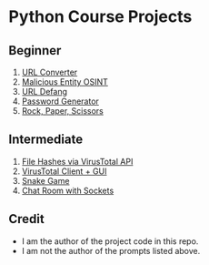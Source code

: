 # Python Course Projects

## Beginner

1. [URL Converter](./Beginner/1/prompt.md)
2. [Malicious Entity OSINT](./Beginner/2/prompt.md)
3. [URL Defang](./Beginner/3/prompt.md)
4. [Password Generator](./Beginner/4/prompt.md)
5. [Rock, Paper, Scissors](./Beginner/5/prompt.md)

## Intermediate

1. [File Hashes via VirusTotal API](./Intermediate/1/prompt.md)
2. [VirusTotal Client + GUI](./Intermediate/2/prompt.md)
3. [Snake Game](./Intermediate/3/prompt.md)
4. [Chat Room with Sockets](./Intermediate/4/prompt.md)

## Credit

* I am the author of the project code in this repo.
* I am not the author of the prompts listed above.
